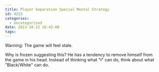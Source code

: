```yaml
---
title: Player Separation Special Mental Strategy
id: 4213
categories:
  - Uncategorized
date: 2013-10-22 16:43:00
tags:
---
```


Warning: The game will feel stale.

Why is frozen suggesting this? He has a tendency to remove himself from the game in his head. Instead of thinking what "I" can do, think about what "Black/White" can do.